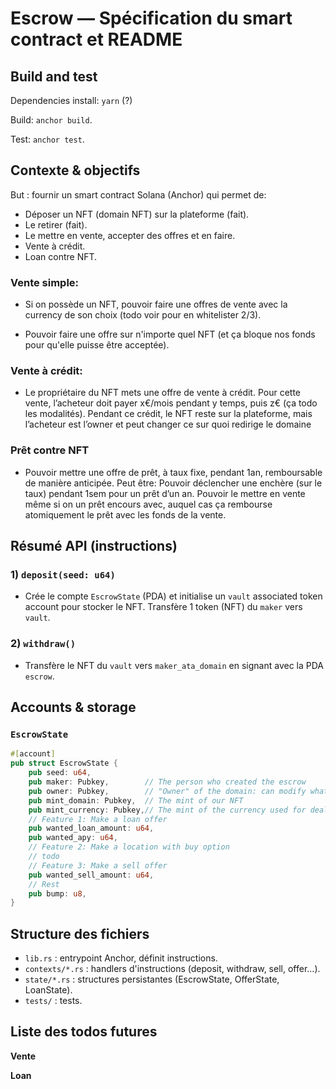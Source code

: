 # Escrow — Spécification du smart contract et README

## Build and test

Dependencies install: `yarn` (?)

Build: `anchor build`.

Test: `anchor test`.

## Contexte & objectifs

But : fournir un smart contract Solana (Anchor) qui permet de:
+ Déposer un NFT (domain NFT) sur la plateforme (fait).
+ Le retirer (fait).
+ Le mettre en vente, accepter des offres et en faire.
+ Vente à crédit.
+ Loan contre NFT.

### Vente simple:

+ Si on possède un NFT, pouvoir faire une offres de vente avec la currency de son choix (todo voir pour en whitelister 2/3).

+ Pouvoir faire une offre sur n'importe quel NFT (et ça bloque nos fonds pour qu'elle puisse être acceptée).

### Vente à crédit:

+ Le propriétaire du NFT mets une offre de vente à crédit. Pour cette vente, l’acheteur doit payer x€/mois pendant y temps, puis z€ (ça todo les modalités). Pendant ce crédit, le NFT reste sur la plateforme, mais l’acheteur est l’owner et peut changer ce sur quoi redirige le domaine

### Prêt contre NFT

+ Pouvoir mettre une offre de prêt, à taux fixe, pendant 1an, remboursable de manière anticipée.
Peut être: Pouvoir déclencher une enchère (sur le taux) pendant 1sem pour un prêt d’un an.
Pouvoir le mettre en vente même si on un prêt encours avec, auquel cas ça rembourse atomiquement le prêt avec les fonds de la vente.


## Résumé API (instructions)

### 1) `deposit(seed: u64)`

+ Crée le compte `EscrowState` (PDA) et initialise un `vault` associated token account pour stocker le NFT. Transfère 1 token (NFT) du `maker` vers `vault`.

### 2) `withdraw()`

+ Transfère le NFT du `vault` vers `maker_ata_domain` en signant avec la PDA `escrow`.

## Accounts & storage

### `EscrowState`

```rust
#[account]
pub struct EscrowState {
    pub seed: u64,
    pub maker: Pubkey,        // The person who created the escrow
    pub owner: Pubkey,        // "Owner" of the domain: can modify what it resolves to
    pub mint_domain: Pubkey,  // The mint of our NFT
    pub mint_currency: Pubkey,// The mint of the currency used for dealing with this domain (eg USDC)
    // Feature 1: Make a loan offer
    pub wanted_loan_amount: u64,
    pub wanted_apy: u64,
    // Feature 2: Make a location with buy option
    // todo
    // Feature 3: Make a sell offer
    pub wanted_sell_amount: u64,
    // Rest
    pub bump: u8,
}
```

## Structure des fichiers

* `lib.rs` : entrypoint Anchor, définit instructions.
* `contexts/*.rs` : handlers d'instructions (deposit, withdraw, sell, offer...).
* `state/*.rs` : structures persistantes (EscrowState, OfferState, LoanState).
* `tests/` : tests.


## Liste des todos futures

**Vente**

**Loan**
